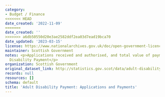 ```yaml
---
category:
- Budget / Finance
<<<<<<< HEAD
date_created: '2022-11-09'
=======
date_created: ''
>>>>>>> a6db50550d20e3ae2582ddf2ea03d7ead19bca70
date_updated: '2023-03-15'
license: https://www.nationalarchives.gov.uk/doc/open-government-licence/version/3/
maintainer: Scottish Government
notes: <p>Applications received and authorised, and total value of payments for Adult
  Disability Payment</p>
organization: Scottish Government
original_dataset_link: http://statistics.gov.scot/data/adult-disability-payment-applications-and-payments
records: null
resources: []
schema: default
title: 'Adult Disability Payment: Applications and Payments'
---
```


